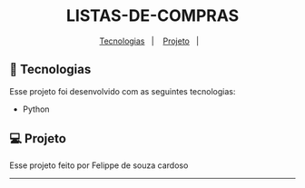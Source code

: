 <h1 align="center"> LISTAS-DE-COMPRAS </h1>

<p align="center">
  <a href="#-tecnologias">Tecnologias</a>&nbsp;&nbsp;&nbsp;|&nbsp;&nbsp;&nbsp;
  <a href="#-projeto">Projeto</a>&nbsp;&nbsp;&nbsp;|&nbsp;&nbsp;&nbsp;
  



## 🚀 Tecnologias

Esse projeto foi desenvolvido com as seguintes tecnologias:

- Python

## 💻 Projeto

Esse projeto feito por Felippe de souza cardoso


---
